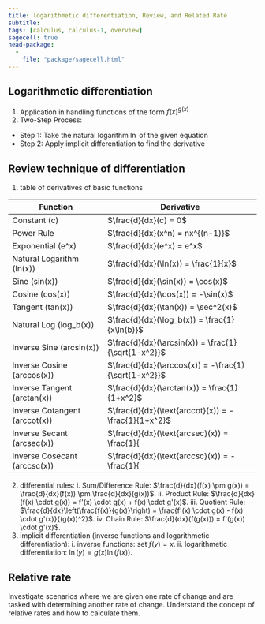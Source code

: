 ```yaml
---
title: logarithmetic differentiation, Review, and Related Rate
subtitle: 
tags: [calculus, calculus-1, overview]
sagecell: true
head-package:
  -
    file: "package/sagecell.html"
---
```


## Logarithmetic differentiation

1. Application in handling functions of the form $f(x)^{g(x)}$
2. Two-Step Process:
  * Step 1: Take the natural logarithm $\ln$ of the given equation
  * Step 2: Apply implicit differentiation to find the derivative

## Review technique of differentiation

1. table of derivatives of basic functions

| Function           | Derivative               |
|--------------------|--------------------------|
| Constant (c)       | $\frac{d}{dx}(c) = 0$    |
| Power Rule         | $\frac{d}{dx}(x^n) = nx^{(n-1)}$ |
| Exponential (e^x)  | $\frac{d}{dx}(e^x) = e^x$ |
| Natural Logarithm (ln(x)) | $\frac{d}{dx}(\ln(x)) = \frac{1}{x}$ |
| Sine (sin(x))      | $\frac{d}{dx}(\sin(x)) = \cos(x)$ |
| Cosine (cos(x))    | $\frac{d}{dx}(\cos(x)) = -\sin(x)$ |
| Tangent (tan(x))   | $\frac{d}{dx}(\tan(x)) = \sec^2(x)$ |
| Natural Log (log_b(x)) | $\frac{d}{dx}(\log_b(x)) = \frac{1}{x\ln(b)}$ |
| Inverse Sine (arcsin(x))     | $\frac{d}{dx}(\arcsin(x)) = \frac{1}{\sqrt{1-x^2}}$ |
| Inverse Cosine (arccos(x))   | $\frac{d}{dx}(\arccos(x)) = -\frac{1}{\sqrt{1-x^2}}$ |
| Inverse Tangent (arctan(x))   | $\frac{d}{dx}(\arctan(x)) = \frac{1}{1+x^2}$ |
| Inverse Cotangent (arccot(x)) | $\frac{d}{dx}(\text{arccot}(x)) = -\frac{1}{1+x^2}$ |
| Inverse Secant (arcsec(x))     | $\frac{d}{dx}(\text{arcsec}(x)) = \frac{1}{|x|\sqrt{x^2-1}}$ |
| Inverse Cosecant (arccsc(x))   | $\frac{d}{dx}(\text{arccsc}(x)) = -\frac{1}{|x|\sqrt{x^2-1}}$ |

2. differential rules:
  i. Sum/Difference Rule: $\frac{d}{dx}(f(x) \pm g(x)) = \frac{d}{dx}(f(x)) \pm \frac{d}{dx}(g(x))$.
  ii. Product Rule: $\frac{d}{dx}(f(x) \cdot g(x)) = f'(x) \cdot g(x) + f(x) \cdot g'(x)$.
  iii. Quotient Rule: $\frac{d}{dx}\left(\frac{f(x)}{g(x)}\right) = \frac{f'(x) \cdot g(x) - f(x) \cdot g'(x)}{(g(x))^2}$.
  iv. Chain Rule: $\frac{d}{dx}(f(g(x))) = f'(g(x)) \cdot g'(x)$.
3. implicit differentiation (inverse functions and logarithmetic differentiation):
  i. inverse functions: set $f(y)=x$.
  ii. logarithmetic differentiation: $\ln(y)=g(x)\ln(f(x))$.

## Relative rate

Investigate scenarios where we are given one rate of change and are tasked with determining another rate of change. Understand the concept of relative rates and how to calculate them.